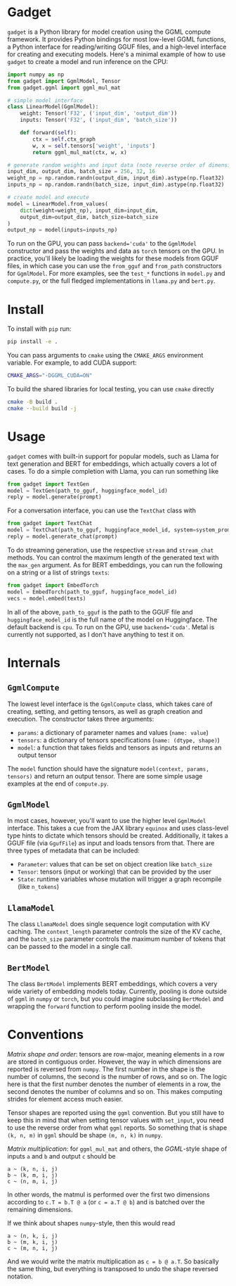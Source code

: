 # Gadget

`gadget` is a Python library for model creation using the GGML compute framework. It provides Python bindings for most low-level GGML functions, a Python interface for reading/writing GGUF files, and a high-level interface for creating and executing models. Here's a minimal example of how to use `gadget` to create a model and run inference on the CPU:

```python
import numpy as np
from gadget import GgmlModel, Tensor
from gadget.ggml import ggml_mul_mat

# simple model interface
class LinearModel(GgmlModel):
    weight: Tensor('F32', ('input_dim', 'output_dim'))
    inputs: Tensor('F32', ('input_dim', 'batch_size'))

    def forward(self):
        ctx = self.ctx_graph
        w, x = self.tensors['weight', 'inputs']
        return ggml_mul_mat(ctx, w, x)

# generate random weights and input data (note reverse order of dimensions)
input_dim, output_dim, batch_size = 256, 32, 16
weight_np = np.random.randn(output_dim, input_dim).astype(np.float32)
inputs_np = np.random.randn(batch_size, input_dim).astype(np.float32)

# create model and execute
model = LinearModel.from_values(
    dict(weight=weight_np), input_dim=input_dim,
    output_dim=output_dim, batch_size=batch_size
)
output_np = model(inputs=inputs_np)
```

To run on the GPU, you can pass `backend='cuda'` to the `GgmlModel` constructor and pass the weights and data as `torch` tensors on the GPU. In practice, you'll likely be loading the weights for these models from GGUF files, in which case you can use the `from_gguf` and `from_path` constructors for `GgmlModel`. For more examples, see the `test_*` functions in `model.py` and `compute.py`, or the full fledged implementations in `llama.py` and `bert.py`.

# Install

To install with `pip` run:

```bash
pip install -e .
```

You can pass arguments to `cmake` using the `CMAKE_ARGS` environment variable. For example, to add CUDA support:

```bash
CMAKE_ARGS="-DGGML_CUDA=ON"
```

To build the shared libraries for local testing, you can use `cmake` directly
```bash
cmake -B build .
cmake --build build -j
```

# Usage

`gadget` comes with built-in support for popular models, such as Llama for text generation and BERT for embeddings, which actually covers a lot of cases. To do a simple completion with Llama, you can run something like

```python
from gadget import TextGen
model = TextGen(path_to_gguf, huggingface_model_id)
reply = model.generate(prompt)
```

For a conversation interface, you can use the `TextChat` class with

```python
from gadget import TextChat
model = TextChat(path_to_gguf, huggingface_model_id, system=system_prompt)
reply = model.generate_chat(prompt)
```

To do streaming generation, use the respective `stream` and `stream_chat` methods. You can control the maximum length of the generated text with the `max_gen` argument. As for BERT embeddings, you can run the following on a string or a list of strings `texts`:

```python
from gadget import EmbedTorch
model = EmbedTorch(path_to_gguf, huggingface_model_id)
vecs = model.embed(texts)
```

In all of the above, `path_to_gguf` is the path to the GGUF file and `huggingface_model_id` is the full name of the model on Huggingface. The default backend is `cpu`. To run on the GPU, use `backend='cuda'`. Metal is currently not supported, as I don't have anything to test it on.

# Internals

## `GgmlCompute`

The lowest level interface is the `GgmlCompute` class, which takes care of creating, setting, and getting tensors, as well as graph creation and execution. The constructor takes three arguments:
- `params`: a dictionary of parameter names and values (`name: value`)
- `tensors`: a dictionary of tensors specifications (`name: (dtype, shape)`)
- `model`: a function that takes fields and tensors as inputs and returns an output tensor

The `model` function should have the signature `model(context, params, tensors)` and return an output tensor. There are some simple usage examples at the end of `compute.py`.

## `GgmlModel`

In most cases, however, you'll want to use the higher level `GgmlModel` interface. This takes a cue from the JAX library `equinox` and uses class-level type hints to dictate which tensors should be created. Additionally, it takes a GGUF file (via `GgufFile`) as input and loads tensors from that. There are three types of metadata that can be included:
- `Parameter`: values that can be set on object creation like `batch_size`
- `Tensor`: tensors (input or working) that can be provided by the user
- `State`: runtime variables whose mutation will trigger a graph recompile (like `n_tokens`)

## `LlamaModel`

The class `LlamaModel` does single sequence logit computation with KV caching. The `context_length` parameter controls the size of the KV cache, and the `batch_size` parameter controls the maximum number of tokens that can be passed to the model in a single call.

## `BertModel`

The class `BertModel` implements BERT embeddings, which covers a very wide variety of embedding models today. Currently, pooling is done outside of `ggml` in `numpy` or `torch`, but you could imagine subclassing `BertModel` and wrapping the `forward` function to perform pooling inside the model.

# Conventions

*Matrix shape and order*: tensors are row-major, meaning elements in a row are stored in contiguous order. However, the way in which dimensions are reported is reversed from `numpy`. The first number in the shape is the number of columns, the second is the number of rows, and so on. The logic here is that the first number denotes the number of elements in a row, the second denotes the number of columns and so on. This makes computing strides for element access much easier.

Tensor shapes are reported using the `ggml` convention. But you still have to keep this in mind that when setting tensor values with `set_input`, you need to use the reverse order from what `ggml` reports. So something that is shape `(k, n, m)` in `ggml` should be shape `(m, n, k)` in `numpy`.

*Matrix multiplication*: for `ggml_mul_mat` and others, the *GGML*-style shape of inputs `a` and `b` and output `c` should be
```
a ~ (k, n, i, j)
b ~ (k, m, i, j)
c ~ (n, m, i, j)
```
In other words, the matmul is performed over the first two dimensions according to `c.T = b.T @ a` (or `c = a.T @ b`) and is batched over the remaining dimensions.

If we think about shapes `numpy`-style, then this would read
```
a ~ (n, k, i, j)
b ~ (m, k, i, j)
c ~ (m, n, i, j)
```
And we would write the matrix multiplication as `c = b @ a.T`. So basically the same thing, but everything is transposed to undo the shape reversed notation.
